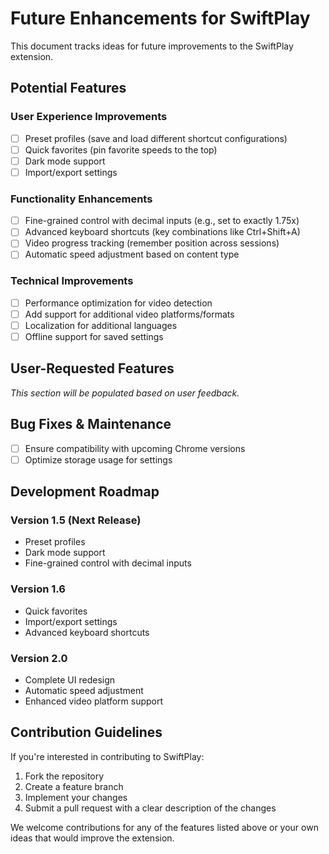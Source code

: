 # Future Enhancements for SwiftPlay

This document tracks ideas for future improvements to the SwiftPlay extension.

## Potential Features

### User Experience Improvements
- [ ] Preset profiles (save and load different shortcut configurations)
- [ ] Quick favorites (pin favorite speeds to the top)
- [ ] Dark mode support
- [ ] Import/export settings

### Functionality Enhancements
- [ ] Fine-grained control with decimal inputs (e.g., set to exactly 1.75x)
- [ ] Advanced keyboard shortcuts (key combinations like Ctrl+Shift+A)
- [ ] Video progress tracking (remember position across sessions)
- [ ] Automatic speed adjustment based on content type

### Technical Improvements
- [ ] Performance optimization for video detection
- [ ] Add support for additional video platforms/formats
- [ ] Localization for additional languages
- [ ] Offline support for saved settings

## User-Requested Features
*This section will be populated based on user feedback.*

## Bug Fixes & Maintenance
- [ ] Ensure compatibility with upcoming Chrome versions
- [ ] Optimize storage usage for settings

## Development Roadmap

### Version 1.5 (Next Release)
- Preset profiles
- Dark mode support
- Fine-grained control with decimal inputs

### Version 1.6
- Quick favorites
- Import/export settings
- Advanced keyboard shortcuts

### Version 2.0
- Complete UI redesign
- Automatic speed adjustment
- Enhanced video platform support

## Contribution Guidelines

If you're interested in contributing to SwiftPlay:

1. Fork the repository
2. Create a feature branch
3. Implement your changes
4. Submit a pull request with a clear description of the changes

We welcome contributions for any of the features listed above or your own ideas that would improve the extension. 